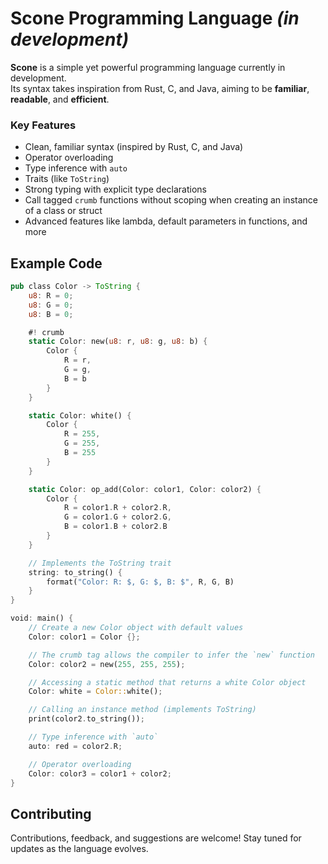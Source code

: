 # Scone Programming Language *(in development)*

**Scone** is a simple yet powerful programming language currently in development.  
Its syntax takes inspiration from Rust, C, and Java, aiming to be **familiar**, **readable**, and **efficient**.

### Key Features
- Clean, familiar syntax (inspired by Rust, C, and Java)
- Operator overloading
- Type inference with `auto`
- Traits (like `ToString`)
- Strong typing with explicit type declarations
- Call tagged `crumb` functions without scoping when creating an instance of a class or struct
- Advanced features like lambda, default parameters in functions, and more

## Example Code

```rust
pub class Color -> ToString {
    u8: R = 0;
    u8: G = 0;
    u8: B = 0;

    #! crumb
    static Color: new(u8: r, u8: g, u8: b) {
        Color {
            R = r,
            G = g,
            B = b
        }
    }

    static Color: white() {
        Color {
            R = 255,
            G = 255,
            B = 255
        }
    }

    static Color: op_add(Color: color1, Color: color2) {
        Color {
            R = color1.R + color2.R,
            G = color1.G + color2.G,
            B = color1.B + color2.B
        }
    }

    // Implements the ToString trait
    string: to_string() {
        format("Color: R: $, G: $, B: $", R, G, B)
    }
}

void: main() {
    // Create a new Color object with default values
    Color: color1 = Color {};

    // The crumb tag allows the compiler to infer the `new` function
    Color: color2 = new(255, 255, 255);

    // Accessing a static method that returns a white Color object
    Color: white = Color::white();

    // Calling an instance method (implements ToString)
    print(color2.to_string());

    // Type inference with `auto`
    auto: red = color2.R; 

    // Operator overloading
    Color: color3 = color1 + color2;
}

```

## Contributing

Contributions, feedback, and suggestions are welcome!
Stay tuned for updates as the language evolves.

